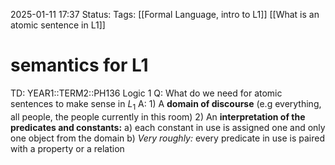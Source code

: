 2025-01-11 17:37
Status: 
Tags: [[Formal Language, intro to L1]] [[What is an atomic sentence in L1]]
# semantics for L1

TD: YEAR1::TERM2::PH136 Logic 1
Q: What do we need for atomic sentences to make sense in $L_{1}$
A: 1) A **domain of discourse** (e.g everything, all people, the people currently in this room)
2) An **interpretation of the predicates and constants:**
a) each constant in use is assigned one and only one object from the domain
b) _Very roughly:_ every predicate in use is paired with a property or a relation
<!--ID: 1736617680321-->
